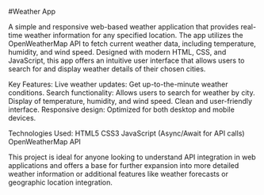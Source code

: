 #Weather App

A simple and responsive web-based weather application that provides real-time weather information for any specified location. The app utilizes the OpenWeatherMap API to fetch current weather data, including temperature, humidity, and wind speed. Designed with modern HTML, CSS, and JavaScript, this app offers an intuitive user interface that allows users to search for and display weather details of their chosen cities.

Key Features:
Live weather updates: Get up-to-the-minute weather conditions.
Search functionality: Allows users to search for weather by city.
Display of temperature, humidity, and wind speed.
Clean and user-friendly interface.
Responsive design: Optimized for both desktop and mobile devices.

Technologies Used:
HTML5
CSS3
JavaScript (Async/Await for API calls)
OpenWeatherMap API

This project is ideal for anyone looking to understand API integration in web applications and offers a base for further expansion into more detailed weather information or additional features like weather forecasts or geographic location integration.
